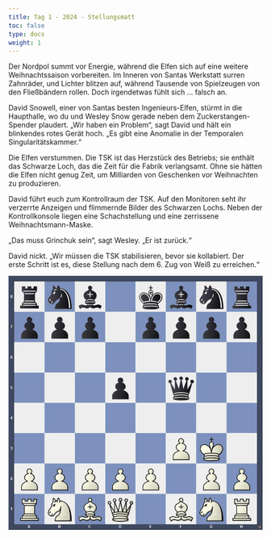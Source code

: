 ```yaml
---
title: Tag 1 - 2024 - Stellungsmatt
toc: false
type: docs
weight: 1
---
```




Der Nordpol summt vor Energie, während die Elfen sich auf eine weitere Weihnachtssaison vorbereiten. Im Inneren von Santas Werkstatt surren Zahnräder, und Lichter blitzen auf, während Tausende von Spielzeugen von den Fließbändern rollen. Doch irgendetwas fühlt sich … falsch an.

David Snowell, einer von Santas besten Ingenieurs-Elfen, stürmt in die Haupthalle, wo du und Wesley Snow gerade neben dem Zuckerstangen-Spender plaudert. „Wir haben ein Problem“, sagt David und hält ein blinkendes rotes Gerät hoch. „Es gibt eine Anomalie in der Temporalen Singularitätskammer.“

Die Elfen verstummen. Die TSK ist das Herzstück des Betriebs; sie enthält das Schwarze Loch, das die Zeit für die Fabrik verlangsamt. Ohne sie hätten die Elfen nicht genug Zeit, um Milliarden von Geschenken vor Weihnachten zu produzieren.

David führt euch zum Kontrollraum der TSK. Auf den Monitoren seht ihr verzerrte Anzeigen und flimmernde Bilder des Schwarzen Lochs. Neben der Kontrollkonsole liegen eine Schachstellung und eine zerrissene Weihnachtsmann-Maske.

„Das muss Grinchuk sein“, sagt Wesley. „Er ist zurück.“

David nickt. „Wir müssen die TSK stabilisieren, bevor sie kollabiert. Der erste Schritt ist es, diese Stellung nach dem 6. Zug von Weiß zu erreichen.“


![Stellung Tag 1](/2024/day1.jpg "rnb1kbnr/ppp1pppp/8/3p1q2/8/5PK1/PPPPP1PP/RNBQ1BNR b kq - 0 1")
